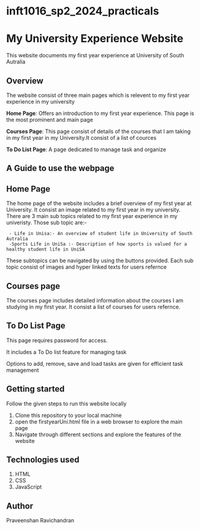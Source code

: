 # inft1016_sp2_2024_practicals

# My University Experience Website

This website documents my first year experience at University of South Autralia

## Overview

The website consist of three main pages which is relevent to my first year experience in my university

**Home Page**: Offers an introduction to my first year experience. This page is the most prominent and main page

**Courses Page**: This page consist of details of the courses that I am taking in my first year in my University.It consist of a list of cources

**To Do List Page**: A page dedicated to manage task and organize


## A Guide to use the webpage

## Home Page

The home page of the website includes a brief overview of my first year at University. It consist an image related to my first year in my university. There are 3 main sub topics related to my first year experience in my univeristy. Those sub topic are:-


     - Life in Unisa:- An overview of student life in University of South Autralia
     -Sports Life in UniSa :- Description of how sports is valued for a healthy student life in UniSA

These subtopics can be navigated by using the buttons provided. Each sub topic consist of images and hyper linked texts for users refernce

## Courses page

The courses page includes detailed information about the courses I am studying in my first year. It consist a list of courses for users refernce.

## To Do List Page

This page requires password for access.

It includes a To Do list feature for managing task

Options to add, remove, save and load tasks are given for efficient task management


## Getting started

Follow the given steps to run this website locally

1. Clone this repository to your local machine
2. open the firstyearUni.html file in a web browser to explore the main page
3. Navigate through different sections and explore the features of the website

## Technologies used

1. HTML
2. CSS
3. JavaScript

## Author 
Praveenshan Ravichandran